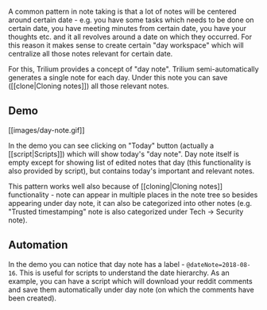 A common pattern in note taking is that a lot of notes will be centered around certain date - e.g. you have some tasks which needs to be done on certain date, you have meeting minutes from certain date, you have your thoughts etc. and it all revolves around a date on which they occurred. For this reason it makes sense to create certain "day workspace" which will centralize all those notes relevant for certain date.

For this, Trilium provides a concept of "day note". Trilium semi-automatically generates a single note for each day. Under this note you can save ([[clone|Cloning notes]]) all those relevant notes.

## Demo
[[images/day-note.gif]]

In the demo you can see clicking on "Today" button (actually a [[script|Scripts]]) which will show today's "day note". Day note itself is empty except for showing list of edited notes that day (this functionality is also provided by script), but contains today's important and relevant notes.

This pattern works well also because of [[cloning|Cloning notes]] functionality - note can appear in multiple places in the note tree so besides appearing under day note, it can also be categorized into other notes (e.g. "Trusted timestamping" note is also categorized under Tech -> Security note).

## Automation

In the demo you can notice that day note has a label - `@dateNote=2018-08-16`. This is useful for scripts to understand the date hierarchy. As an example, you can have a script which will download your reddit comments and save them automatically under day note (on which the comments have been created).